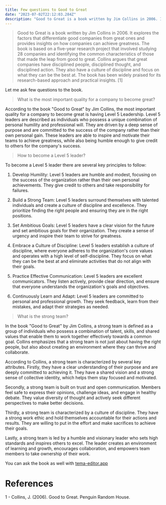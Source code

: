 ```yaml
---
title: Few questions to Good to Great
date: "2023-07-02T22:12:03.284Z"
description: "Good to Great is a book written by Jim Collins in 2006. It explores the factors that differentiate good companies from great ones and provides insights on how companies can achieve greatness. The book is based on a five-year research project that involved studying 28 companies and identifying the common characteristics of those that made the leap from good to great. Collins argues that great companies have disciplined people, disciplined thought, and disciplined action. They also have a culture of discipline and focus on what they can be the best at. The book has been widely praised for its research-based approach and practical insights."
---
```


>Good to Great is a book written by Jim Collins in 2006. It explores the factors that differentiate good companies from great ones and provides insights on how companies can achieve greatness. The book is based on a five-year research project that involved studying 28 companies and identifying the common characteristics of those that made the leap from good to great. Collins argues that great companies have disciplined people, disciplined thought, and disciplined action. They also have a culture of discipline and focus on what they can be the best at. The book has been widely praised for its research-based approach and practical insights. [1]

Let me ask few questions to the book.

>What is the most important quality for a company to become great?

According to the book "Good to Great" by Jim Collins, the most important quality for a company to become great is having Level 5 Leadership. Level 5 leaders are described as individuals who possess a unique combination of personal humility and professional will. They are driven by a deep sense of purpose and are committed to the success of the company rather than their own personal gain. These leaders are able to inspire and motivate their teams to achieve greatness, while also being humble enough to give credit to others for the company's success.

>How to become a Level 5 leader?

To become a Level 5 leader there are several key principles to follow:

1. Develop Humility: Level 5 leaders are humble and modest, focusing on the success of the organization rather than their own personal achievements. They give credit to others and take responsibility for failures.

2. Build a Strong Team: Level 5 leaders surround themselves with talented individuals and create a culture of discipline and excellence. They prioritize finding the right people and ensuring they are in the right positions.

3. Set Ambitious Goals: Level 5 leaders have a clear vision for the future and set ambitious goals for their organization. They create a sense of urgency and inspire their team to strive for greatness.

4. Embrace a Culture of Discipline: Level 5 leaders establish a culture of discipline, where everyone adheres to the organization's core values and operates with a high level of self-discipline. They focus on what they can be the best at and eliminate activities that do not align with their goals.

5. Practice Effective Communication: Level 5 leaders are excellent communicators. They listen actively, provide clear direction, and ensure that everyone understands the organization's goals and objectives.

6. Continuously Learn and Adapt: Level 5 leaders are committed to personal and professional growth. They seek feedback, learn from their mistakes, and adapt their strategies as needed.

>What is the strong team?

In the book "Good to Great" by Jim Collins, a strong team is defined as a group of individuals who possess a combination of talent, skills, and shared values that enable them to work together effectively towards a common goal. Collins emphasizes that a strong team is not just about having the right people, but also about creating an environment where they can thrive and collaborate.

According to Collins, a strong team is characterized by several key attributes. Firstly, they have a clear understanding of their purpose and are deeply committed to achieving it. They have a shared vision and a strong sense of collective identity, which helps them stay focused and motivated.

Secondly, a strong team is built on trust and open communication. Members feel safe to express their opinions, challenge ideas, and engage in healthy debate. They value diversity of thought and actively seek different perspectives to make better decisions.

Thirdly, a strong team is characterized by a culture of discipline. They have a strong work ethic and hold themselves accountable for their actions and results. They are willing to put in the effort and make sacrifices to achieve their goals.

Lastly, a strong team is led by a humble and visionary leader who sets high standards and inspires others to excel. The leader creates an environment of learning and growth, encourages collaboration, and empowers team members to take ownership of their work.

You can ask the book as well with [tema-editor.app](https://www.tema-editor.app)

# References

1 - Collins, J. (2006). Good to Great. Penguin Random House.

